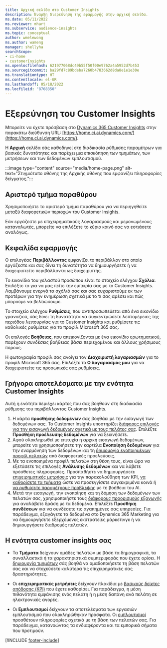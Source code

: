 ```yaml
---
title: Αρχική σελίδα στο Customer Insights
description: Έναρξη διερεύνηση της εφαρμογής στην αρχική σελίδα.
ms.date: 05/11/2022
ms.reviewer: mhart
ms.subservice: audience-insights
ms.topic: conceptual
author: wmelewong
ms.author: wameng
manager: shellyha
searchScope:
- ci-home
- customerInsights
ms.openlocfilehash: 621977068dc49b55f50f00e9762a4a5952d7b453
ms.sourcegitcommit: ba29fd7c89bdeba7260b4783662d8da8e1e1e30e
ms.translationtype: HT
ms.contentlocale: el-GR
ms.lasthandoff: 05/18/2022
ms.locfileid: "8768350"
---
```

# <a name="explore-customer-insights"></a>Εξερεύνηση του Customer Insights

Μπορείτε να έχετε πρόσβαση στο [Dynamics 365 Customer Insights](https://home.ci.ai.dynamics.com/) στην παρακάτω διεύθυνση URL: [https://home.ci.ai.dynamics.com/](https://home.ci.ai.dynamics.com/).

Η **Αρχική** σελίδα σάς καθοδηγεί στη διαδικασία ρύθμισης παραμέτρων για βασικές δυνατότητες και παρέχει μια επισκόπηση των τμημάτων, των μετρήσεων και των δεδομένων εμπλουτισμού.

:::image type="content" source="media/home-page.png" alt-text="Στιγμιότυπο οθόνης της Αρχικής οθόνης που εμφανίζει πληροφορίες δείγματος.":::

## <a name="left-side-pane"></a>Αριστερό τμήμα παραθύρου

Χρησιμοποιήστε το αριστερό τμήμα παραθύρου για να περιηγηθείτε μεταξύ διαφορετικών περιοχών του Customer Insights.

Εάν εργάζεστε με επιχειρηματικούς λογαριασμούς και μεμονωμένους καταναλωτές, μπορείτε να επιλέξετε το κύριο κοινό σας να εστιάσετε αναλόγως.

## <a name="application-header"></a>Κεφαλίδα εφαρμογής

Ο επιλογέας **Περιβάλλοντος** εμφανίζει το περιβάλλον στο οποίο εργάζεστε και σας δίνει τη δυνατότητα να δημιουργήσετε ή να διαχειριστείτε περιβάλλοντα ως διαχειριστής.

Το εικονίδιο του γελαστού προσώπου είναι το στοιχείο ελέγχου **Σχόλια**. Επιλέξτε το για να μας πείτε την εμπειρία σας με το Customer Insights. Λαμβάνουμε ενεργά τα σχόλιά σας και σας ευχαριστούμε εκ των προτέρων για την ενημέρωση σχετικά με το τι σας αρέσει και πώς μπορούμε να βελτιώσουμε.

Το στοιχείο ελέγχου **Ρυθμίσεις**, που αντιπροσωπεύεται από ένα εικονίδιο γραναζιού, σάς δίνει τη δυνατότητα να συγκεντρώσετε λεπτομέρειες της περιόδου λειτουργίας για το Customer Insights και ρυθμίσετε τις καθολικές ρυθμίσεις για το προφίλ Microsoft 365 σας.

Οι επιλογές **Βοήθειας**, που απεικονίζονται με ένα εικονίδιο ερωτηματικού, παρέχουν συνδέσεις βοήθειας βάσει περιεχομένου και άλλους χρήσιμους πόρους.

Η φωτογραφία προφίλ σας ανοίγει τον **Διαχειριστή λογαριασμών** για το προφίλ Microsoft 365 σας. Επιλέξτε το **Ο λογαριασμός μου** για να διαχειριστείτε τις προσωπικές σας ρυθμίσεις.

## <a name="getting-started-with-customer-insights-section"></a>Γρήγορα αποτελέσματα με την ενότητα Customer Insights

Αυτή η ενότητα περιέχει κάρτες που σας βοηθούν στη διαδικασία ρύθμισης του περιβάλλοντος Customer Insights.

1. Η κάρτα **προσθήκης δεδομένων** σας βοηθάει με την εισαγωγή των δεδομένων σας. Το Customer Insights υποστηρίζει [διάφορες επιλογές για την εισαγωγή δεδομένων σχετικά με τους πελάτες σας](data-sources.md). Επιλέξτε **Προσθήκη προέλευσης δεδομένων** για να ξεκινήσετε.
1. Αφού ολοκληρωθεί με επιτυχία η αρχική εισαγωγή δεδομένων, μπορείτε να χρησιμοποιήσετε την καρτέλα **Ενοποίηση δεδομένων** για την εναρμόνηση των δεδομένων και τη [δημιουργία ενοποιημένων προφίλ πελατών](data-unification.md) από διαφορετικές προελεύσεις. 
1. Με τα ενοποιημένα προφίλ πελατών στη θέση τους, είναι ώρα να εξετάσετε τις επιλογές **Ανάλυσης δεδομένων** και να λάβετε πρόσθετες πληροφορίες. Προσπαθήστε να δημιουργήσετε [επιχειρηματικές μετρήσεις](measures.md) για την παρακολούθηση των KPI, [να καθορίσετε τα τμήματα](segments.md) ώστε να προσεγγίσετε συγκεκριμένα κοινά ή [να ρυθμίσετε παραμέτρους πρόβλεψης](predictions-overview.md) με τη βοήθεια του AI.
1. Μετά την εισαγωγή, την ενοποίηση και τη δόμηση των δεδομένων των πελατών σας, χρησιμοποιήστε τους [διάφορους προορισμούς εξαγωγής](export-destinations.md) για αναλάβετε δράση με τα δεδομένα. Επιλέξτε **Προσθήκη συνδέσεων** για να συνδέσετε τις αγαπημένες σας υπηρεσίες. Για παράδειγμα, εξαγάγετε τα δεδομένα στο Dynamics 365 Marketing για να δημιουργήσετε εξερχόμενες εκστρατείες μάρκετινγκ ή να δημιουργήσετε διαδρομές πελατών. 

## <a name="your-customer-insights-section"></a>Η ενότητα customer insights σας

- Τα **Τμήματα** δείχνουν ομάδες πελατών με βάση τα δημογραφικά, τα συναλλακτικά ή τα χαρακτηριστικά συμπεριφοράς που έχετε ορίσει. Η [δημιουργία τμημάτων](segments.md) σάς βοηθά να ομαδοποιήσετε τη βάση πελατών σας και να στοχεύσετε καλύτερα τις επιχειρηματικές σας δραστηριότητες.

- Οι **επιχειρηματικές μετρήσεις** δείχνουν πλακίδια με [βασικούς δείκτες απόδοσης (KPI)](measures.md) που έχετε καθορίσει. Για παράδειγμα, η μέση πιθανότητα εμφάνισης ενός πελάτη ή η μέση δαπάνη ανά πελάτη σε ηλεκτρονικές αγορές.

- Οι **Εμπλουτισμοί** δείχνουν τα αποτελέσματα των εργασιών εμπλουτισμού που ολοκληρώθηκαν πρόσφατα. Οι [εμπλουτισμοί](enrichment-hub.md) προσθέτουν πληροφορίες σχετικά με τη βάση των πελατών σας. Για παράδειγμα, κατανοώντας τα ενδιαφέροντα και τα εμπορικά σήματα που προτιμούν.


[!INCLUDE [footer-include](includes/footer-banner.md)]
